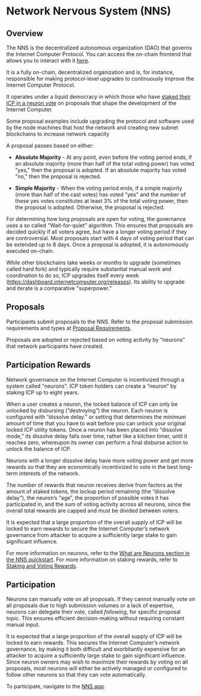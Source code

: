 # Network Nervous System (NNS)

## Overview​
The NNS is the decentralized autonomous organization (DAO) that governs the Internet Computer Protocol. You can access the on-chain frontend that allows you to interact with it [here](https://nns.ic0.app/).

It is a fully on-chain, decentralized organization and is, for instance, responsible for making protocol-level upgrades to continuously improve the Internet Computer Protocol. 

It operates under a liquid democracy in which those who have [staked their ICP in a neuron vote](../../concepts/governance.md) on proposals that shape the development of the Internet Computer. 

Some proposal examples include upgrading the protocol and software used by the node machines that host the network and creating new subnet blockchains to increase network capacity

A proposal passes based on either:
- **Absolute Majority** - At any point, even before the voting period ends, if an absolute majority (more than half of the total voting power) has voted "yes," then the proposal is adopted. If an absolute majority has voted "no," then the proposal is rejected.

- **Simple Majority** - When the voting period ends, if a simple majority (more than half of the cast votes) has voted "yes" and the number of these yes votes constitutes at least 3% of the total voting power, then the proposal is adopted. Otherwise, the proposal is rejected.

For determining how long proposals are open for voting, the governance uses a so called "Wait-for-quiet" algorithm. This ensures that proposals are decided quickly if all voters agree, but have a longer voting period if they are controversial. Most proposals start with 4 days of voting period that can be extended up to 8 days.
Once a proposal is adopted, it is autonomously executed on-chain.

While other blockchains take weeks or months to upgrade (sometimes called hard fork) and typically require substantial manual work and coordination to do so, ICP upgrades itself every week (https://dashboard.internetcomputer.org/releases). Its ability to upgrade and iterate is a comparative "superpower."

## Proposals 
Participants submit proposals to the NNS. Refer to the proposal submission requirements and types at [Proposal Requirements](./proposal-requirements.md).

Proposals are adopted or rejected based on voting activity by “neurons” that network participants have created.

## Participation Rewards
Network governance on the Internet Computer is incentivized through a system called "neurons".
ICP token holders can create a “neuron” by staking ICP up to eight years. 

When a user creates a neuron, the locked balance of ICP can only be unlocked by disbursing (“destroying”) the neuron. Each neuron is configured with “dissolve delay.” or setting that determines the minimum amount of time that you have to wait before you can unlock your original locked ICP utility tokens. Once a neuron has been placed into “dissolve mode,” its dissolve delay falls over time, rather like a kitchen timer, until it reaches zero, whereupon its owner can perform a final disburse action to unlock the balance of ICP. 

Neurons with a longer dissolve delay have more voting power and get more rewards so that they are economically incentivized to vote in the best long-term interests of the network.  

The number of rewards that neuron receives derive from factors as the amount of staked tokens, the lockup period remaining (the “dissolve delay”), the neuron’s “age”, the proportion of possible votes it has participated in, and the sum of voting activity across all neurons, since the overall total rewards are capped and must be divided between voters.

It is expected that a large proportion of the overall supply of ICP will be locked to earn rewards to secure the Internet Computer’s network governance from attacker to acquire a sufficiently large stake to gain significant influence. 

For more information on neurons, refer to the [What are Neurons section in the NNS quickstart](https://internetcomputer.org/docs/current/tokenomics/token-holders/nns-app-quickstart).
For more information on staking rewards, refer to [Staking and Voting Rewards](https://internetcomputer.org/docs/current/tokenomics/nns/nns-staking-voting-rewards).

## Participation

Neurons can manually vote on all proposals. 
If they cannot manually vote on all proposals due to high submission volumes or a lack of expertise, neurons can delegate their vote, called _following_, for specific proposal topic. This ensures efficient decision-making without requiring constant manual input.

It is expected that a large proportion of the overall supply of ICP will be locked to earn rewards. This secures the Internet Computer’s network governance, by making it both difficult and exorbitantly expensive for an attacker to acquire a sufficiently large stake to gain significant influence. Since neuron owners may wish to maximize their rewards by voting on all proposals, most neurons will either be actively managed or configured to follow other neurons so that they can vote automatically.

To participate, navigate to the [NNS app](https://nns.ic0.app/).